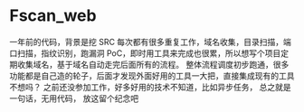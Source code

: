 # Fscan_web

一年前的代码，背景是挖 SRC 每次都有很多重复工作，域名收集，目录扫描，端口扫描，指纹识别，跑漏洞 PoC，即时用工具来完成也很累，所以想写个项目定期收集域名，基于域名自动走完后面所有的流程。
整体流程调度初步跑通，很多功能都是自己造的轮子，后面才发现外面好用的工具一大把，直接集成现有的工具不想吗？
之前还没参加工作，好多好用的技术不知道，比如异步任务，
总之就是一句话，无用代码，
放这留个纪念吧
